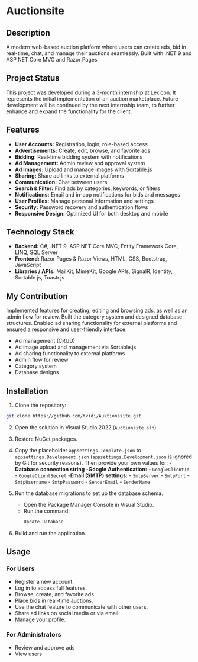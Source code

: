 ﻿# Auctionsite

## Description
A modern web-based auction platform where users can create ads, bid in real-time, chat, and manage their auctions seamlessly. Built with .NET 9 and ASP.NET Core MVC and Razor Pages

## Project Status
This project was developed during a 3-month internship at Lexicon. It represents the initial implementation of an auction marketplace. Future development will be continued by the next internship team, to further enhance and expand the functionality for the client.

## Features
- **User Accounts:** Registration, login, role-based access
- **Advertisements:** Create, edit, browse, and favorite ads
- **Bidding:** Real-time bidding system with notifications
- **Ad Management:** Admin review and approval system
- **Ad Images:** Upload and manage images with Sortable.js
- **Sharing:** Share ad links to external platforms
- **Communication:** Chat between users
- **Search & Filter:** Find ads by categories, keywords, or filters
- **Notifications:** Email and in-app notifications for bids and messages
- **User Profiles:** Manage personal information and settings
- **Security:** Password recovery and authentication flows
- **Responsive Design:** Optimized UI for both desktop and mobile

## Technology Stack
- **Backend:** C#, .NET 9, ASP.NET Core MVC, Entity Framework Core, LINQ, SQL Server  
- **Frontend:** Razor Pages & Razor Views, HTML, CSS, Bootstrap, JavaScript
- **Libraries / APIs:** MailKit, MimeKit, Google APIs, SignalR, Identity, Sortable.js, Toastr.js   

## My Contribution
Implemented features for creating, editing and browsing ads, as well as an admin flow for review. Built the category system and designed database structures. Enabled ad sharing functionality for external platforms and ensured a responsive and user-friendly interface.
- Ad management (CRUD)
- Ad image upload and management via Sortable.js
- Ad sharing functionality to external platforms
- Admin flow for review
- Category system
- Database designs

## Installation
1. Clone the repository:
```bash
git clone https://github.com/Kvidi/Auktionssite.git 
``` 
2. Open the solution in Visual Studio 2022 (`Auctionsite.sln`)
3. Restore NuGet packages.
4. Copy the placeholder `appsettings.Template.json` to `appsettings.Development.json` (`appsettings.Development.json` is ignored by Git for security reasons). 
	Then provide your own values for:
	-**Database connection string**
	-**Google Authentication:**
		- `GoogleClientId`
		- `GoogleClientSecret`
	-**Email (SMTP) settings:**
		- `SmtpServer`
		- `SmtpPort`
		- `SmtpUsername`
		- `SmtpPassword`
		- `SenderEmail`
		- `SenderName`

5. Run the database migrations to set up the database schema.
   - Open the Package Manager Console in Visual Studio.
   - Run the command:
		```powershell
		Update-Database
		```
6. Build and run the application.

## Usage

### For Users
- Register a new account.
- Log in to access full features.
- Browse, create, and favorite ads.
- Place bids in real-time auctions.
- Use the chat feature to communicate with other users.
- Share ad links on social media or via email.
- Manage your profile.

### For Administrators
- Review and approve ads
- View users
